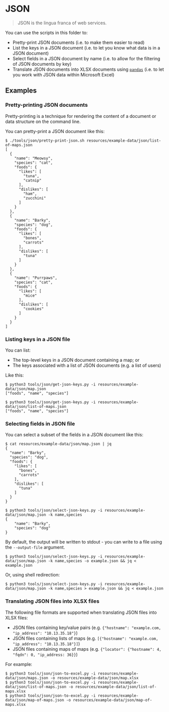 # JSON

> JSON is the lingua franca of web services.

You can use the scripts in this folder to:
- Pretty-print JSON documents (i.e. to make them easier to read)
- List the keys in a JSON document (i.e. to let you know what data is in a JSON document)
- Select fields in a JSON document by name (i.e. to allow for the filtering of JSON documents by key)
- Translate JSON documents into XLSX documents using [`pandas`](https://pandas.pydata.org/) (i.e. to let you work with JSON data within Microsoft Excel)

## Examples

### Pretty-printing JSON documents

Pretty-printing is a technique for rendering the content of a document or data structure on the command line.

You can pretty-print a JSON document like this:

```shell
$ ./tools/json/pretty-print-json.sh resources/example-data/json/list-of-maps.json
[
  {
    "name": "Meowsy",
    "species": "cat",
    "foods": {
      "likes": [
        "tuna",
        "catnip"
      ],
      "dislikes": [
        "ham",
        "zucchini"
      ]
    }
  },
  {
    "name": "Barky",
    "species": "dog",
    "foods": {
      "likes": [
        "bones",
        "carrots"
      ],
      "dislikes": [
        "tuna"
      ]
    }
  },
  {
    "name": "Purrpaws",
    "species": "cat",
    "foods": {
      "likes": [
        "mice"
      ],
      "dislikes": [
        "cookies"
      ]
    }
  }
]
```

### Listing keys in a JSON file

You can list:
- The top-level keys in a JSON document containing a map; or
- The keys associated with a list of JSON documents (e.g. a list of users)

Like this:

```shell
$ python3 tools/json/get-json-keys.py -i resources/example-data/json/map.json
["foods", "name", "species"]

$ python3 tools/json/get-json-keys.py -i resources/example-data/json/list-of-maps.json
["foods", "name", "species"]
```

### Selecting fields in JSON file

You can select a subset of the fields in a JSON document like this:

```shell
$ cat resources/example-data/json/map.json | jq
{
  "name": "Barky",
  "species": "dog",
  "foods": {
    "likes": [
      "bones",
      "carrots"
    ],
    "dislikes": [
      "tuna"
    ]
  }
}

$ python3 tools/json/select-json-keys.py -i resources/example-data/json/map.json -k name,species
{
    "name": "Barky",
    "species": "dog"
}
```

By default, the output will be written to stdout - you can write to a file using the `--output-file` argument.

```shell
$ python3 tools/json/select-json-keys.py -i resources/example-data/json/map.json -k name,species -o example.json && jq < example.json
```

Or, using shell redirection:

```shell
$ python3 tools/json/select-json-keys.py -i resources/example-data/json/map.json -k name,species > example.json && jq < example.json
```

### Translating JSON files into XLSX files

The following file formats are supported when translating JSON files into XLSX files:
- JSON files containing key/value pairs (e.g. `{"hostname": "example.com, "ip_address": "10.13.35.18"}`)
- JSON files containing lists of maps (e.g. `[{"hostname": "example.com, "ip_address": "10.13.35.18"}]`)
- JSON files containing maps of maps (e.g. `{"locator": {"hostname": 4, "fqdn": 0, "ip_address: 36}}`)

For example:

```shell
$ python3 tools/json/json-to-excel.py -i resources/example-data/json/maps.json -o resources/example-data/json/map.xlsx
$ python3 tools/json/json-to-excel.py -i resources/example-data/json/list-of-maps.json -o resources/example-data/json/list-of-maps.xlsx
$ python3 tools/json/json-to-excel.py -i resources/example-data/json/map-of-maps.json -o resources/example-data/json/map-of-maps.xlsx
```
